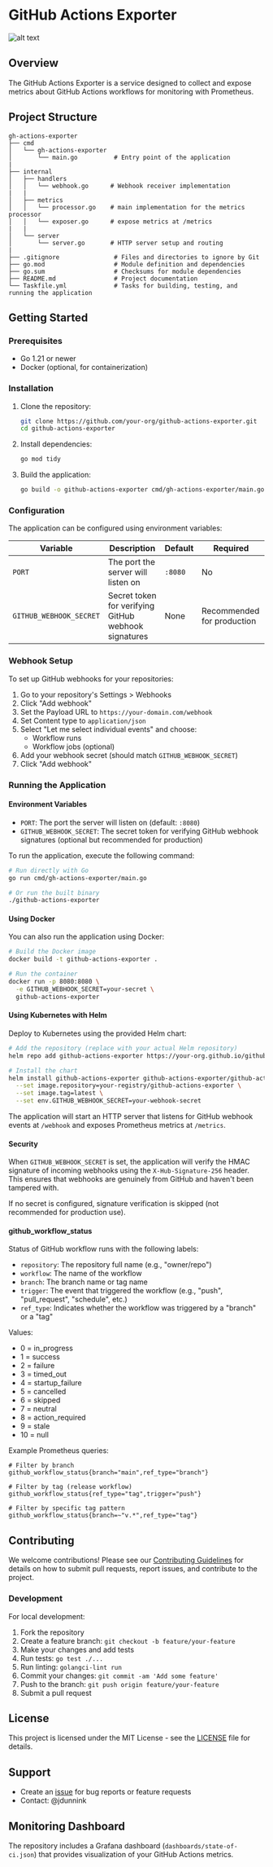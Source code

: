 # GitHub Actions Exporter

![alt text](dashboard-example.png)

## Overview

The GitHub Actions Exporter is a service designed to collect and expose metrics about GitHub Actions workflows for monitoring with Prometheus.

## Project Structure

```
gh-actions-exporter
├── cmd
│   └── gh-actions-exporter
│       └── main.go          # Entry point of the application
|
├── internal
│   ├── handlers
│   │   └── webhook.go      # Webhook receiver implementation
|   |
│   ├── metrics
│   │   └── processor.go    # main implementation for the metrics processor
│   │   └── exposer.go      # expose metrics at /metrics
|   |
│   └── server
│       └── server.go       # HTTP server setup and routing
|
├── .gitignore               # Files and directories to ignore by Git
├── go.mod                   # Module definition and dependencies
├── go.sum                   # Checksums for module dependencies
├── README.md                # Project documentation
└── Taskfile.yml             # Tasks for building, testing, and running the application
```

## Getting Started

### Prerequisites

- Go 1.21 or newer
- Docker (optional, for containerization)

### Installation

1. Clone the repository:
   ```bash
   git clone https://github.com/your-org/github-actions-exporter.git
   cd github-actions-exporter
   ```

2. Install dependencies:
   ```bash
   go mod tidy
   ```

3. Build the application:
   ```bash
   go build -o github-actions-exporter cmd/gh-actions-exporter/main.go
   ```

### Configuration

The application can be configured using environment variables:

| Variable | Description | Default | Required |
|----------|-------------|---------|----------|
| `PORT` | The port the server will listen on | `:8080` | No |
| `GITHUB_WEBHOOK_SECRET` | Secret token for verifying GitHub webhook signatures | None | Recommended for production |

### Webhook Setup

To set up GitHub webhooks for your repositories:

1. Go to your repository's Settings > Webhooks
2. Click "Add webhook"
3. Set the Payload URL to `https://your-domain.com/webhook`
4. Set Content type to `application/json`
5. Select "Let me select individual events" and choose:
   - Workflow runs
   - Workflow jobs (optional)
6. Add your webhook secret (should match `GITHUB_WEBHOOK_SECRET`)
7. Click "Add webhook"

### Running the Application

#### Environment Variables

- `PORT`: The port the server will listen on (default: `:8080`)
- `GITHUB_WEBHOOK_SECRET`: The secret token for verifying GitHub webhook signatures (optional but recommended for production)

To run the application, execute the following command:
```bash
# Run directly with Go
go run cmd/gh-actions-exporter/main.go

# Or run the built binary
./github-actions-exporter
```

#### Using Docker

You can also run the application using Docker:

```bash
# Build the Docker image
docker build -t github-actions-exporter .

# Run the container
docker run -p 8080:8080 \
  -e GITHUB_WEBHOOK_SECRET=your-secret \
  github-actions-exporter
```

#### Using Kubernetes with Helm

Deploy to Kubernetes using the provided Helm chart:

```bash
# Add the repository (replace with your actual Helm repository)
helm repo add github-actions-exporter https://your-org.github.io/github-actions-exporter

# Install the chart
helm install github-actions-exporter github-actions-exporter/github-actions-exporter \
  --set image.repository=your-registry/github-actions-exporter \
  --set image.tag=latest \
  --set env.GITHUB_WEBHOOK_SECRET=your-webhook-secret
```

The application will start an HTTP server that listens for GitHub webhook events at `/webhook` and exposes Prometheus metrics at `/metrics`.

#### Security

When `GITHUB_WEBHOOK_SECRET` is set, the application will verify the HMAC signature of incoming webhooks using the `X-Hub-Signature-256` header. This ensures that webhooks are genuinely from GitHub and haven't been tampered with.

If no secret is configured, signature verification is skipped (not recommended for production use).

#### github_workflow_status

Status of GitHub workflow runs with the following labels:
- `repository`: The repository full name (e.g., "owner/repo")
- `workflow`: The name of the workflow
- `branch`: The branch name or tag name
- `trigger`: The event that triggered the workflow (e.g., "push", "pull_request", "schedule", etc.)
- `ref_type`: Indicates whether the workflow was triggered by a "branch" or a "tag"

Values:
- 0 = in_progress
- 1 = success
- 2 = failure
- 3 = timed_out
- 4 = startup_failure
- 5 = cancelled
- 6 = skipped
- 7 = neutral
- 8 = action_required
- 9 = stale
- 10 = null

Example Prometheus queries:
```
# Filter by branch
github_workflow_status{branch="main",ref_type="branch"}

# Filter by tag (release workflow)
github_workflow_status{ref_type="tag",trigger="push"}

# Filter by specific tag pattern
github_workflow_status{branch=~"v.*",ref_type="tag"}
```

## Contributing

We welcome contributions! Please see our [Contributing Guidelines](CONTRIBUTING.md) for details on how to submit pull requests, report issues, and contribute to the project.

### Development

For local development:

1. Fork the repository
2. Create a feature branch: `git checkout -b feature/your-feature`
3. Make your changes and add tests
4. Run tests: `go test ./...`
5. Run linting: `golangci-lint run`
6. Commit your changes: `git commit -am 'Add some feature'`
7. Push to the branch: `git push origin feature/your-feature`
8. Submit a pull request

## License

This project is licensed under the MIT License - see the [LICENSE](LICENSE) file for details.

## Support

- Create an [issue](https://github.com/your-org/github-actions-exporter/issues) for bug reports or feature requests
- Contact: @jdunnink

## Monitoring Dashboard

The repository includes a Grafana dashboard (`dashboards/state-of-ci.json`) that provides visualization of your GitHub Actions metrics.
